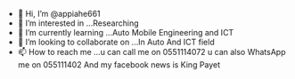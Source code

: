 - 👋 Hi, I’m @appiahe661
- 👀 I’m interested in ...Researching
- 🌱 I’m currently learning ...Auto Mobile Engineering and ICT
- 💞️ I’m looking to collaborate on ...In Auto And ICT field
- 📫 How to reach me ...u can call me on 0551114072 u can also WhatsApp me on 055111402 And my facebook news is King Payet

<!---
appiahe661/appiahe661 is a ✨ special ✨ repository because its `README.md` (this file) appears on your GitHub profile.
You can click the Preview link to take a look at your changes.
--->

